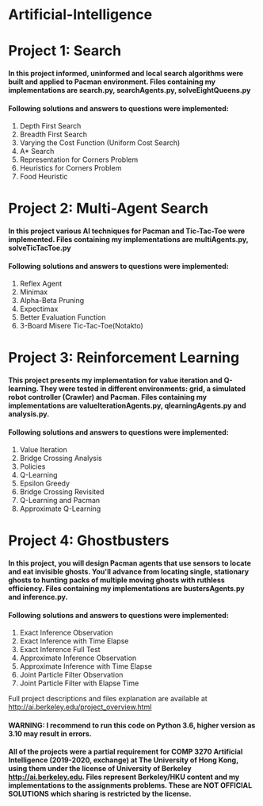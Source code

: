 # Artificial-Intelligence

# Project 1: Search 

#### In this project informed, uninformed and local search algorithms were built and applied to Pacman environment. Files containing my implementations are **search.py, searchAgents.py, solveEightQueens.py**
#### Following solutions and answers to questions were implemented:
1. Depth First Search
2. Breadth First Search
3. Varying the Cost Function
(Uniform Cost Search)
4. A* Search
5. Representation for Corners
Problem
6. Heuristics for Corners
Problem
7. Food Heuristic

# Project 2: Multi-Agent Search
#### In this project various AI techniques for Pacman and Tic-Tac-Toe were implemented. Files containing my implementations are **multiAgents.py, solveTicTacToe.py**
#### Following solutions and answers to questions were implemented:
1. Reflex Agent
2. Minimax
3. Alpha-Beta Pruning
4. Expectimax
5. Better Evaluation Function
6. 3-Board Misere Tic-Tac-Toe(Notakto)

# Project 3: Reinforcement Learning
#### This project presents my implementation for value iteration and Q-learning. They were tested in different environments: grid, a simulated robot controller (Crawler) and Pacman. Files containing my implementations are **valueIterationAgents.py, qlearningAgents.py and analysis.py**.
#### Following solutions and answers to questions were implemented:
1. Value Iteration
2. Bridge Crossing Analysis
3. Policies
4. Q-Learning
5. Epsilon Greedy
6. Bridge Crossing Revisited
7. Q-Learning and Pacman
8. Approximate Q-Learning

# Project 4: Ghostbusters
#### In this project, you will design Pacman agents that use sensors to locate and eat invisible ghosts. You'll advance from locating single, stationary ghosts to hunting packs of multiple moving ghosts with ruthless efficiency. Files containing my implementations are **bustersAgents.py and inference.py**.
#### Following solutions and answers to questions were implemented:
1. Exact Inference Observation
2. Exact Inference with Time Elapse
3. Exact Inference Full Test
4. Approximate Inference Observation
5. Approximate Inference with Time Elapse
6. Joint Particle Filter Observation
7. Joint Particle Filter with Elapse Time


Full project descriptions and files explanation are available at http://ai.berkeley.edu/project_overview.html




#### WARNING: I recommend to run this code on Python 3.6, higher version as 3.10 may result in errors.


#### All of the projects were a partial requirement for COMP 3270 Artificial Intelligence (2019-2020, exchange) at The University of Hong Kong, using them under the license of University of Berkeley http://ai.berkeley.edu. Files represent Berkeley/HKU content and my implementations to the assignments problems. These are NOT OFFICIAL SOLUTIONS which sharing is restricted by the license.



